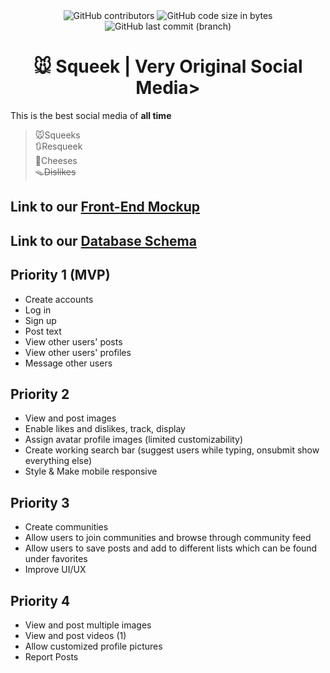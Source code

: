 <div align="center">
  <img alt="GitHub contributors" src="https://img.shields.io/github/contributors/FSA-team-name/squeek">
  <img alt="GitHub code size in bytes" src="https://img.shields.io/github/languages/code-size/FSA-team-name/squeek">
  <img alt="GitHub last commit (branch)" src="https://img.shields.io/github/last-commit/FSA-team-name/squeek/main">
  </div>


<h1 align="center">🐭 Squeek | Very Original Social Media></h1>

This is the best social media of **all time**

>🐭Squeeks\
>🔃Resqueek\
>🧀Cheeses\
>🪤~~Dislikes~~

## Link to our [Front-End Mockup](https://excalidraw.com/#json=j2T-UxAEHn4Ybml9w0HkN,CI36Lhy0VPoHmpZmzPZoRQ)

## Link to our [Database Schema](https://drawsql.app/teams/team-name-29/diagrams/squeek)

## Priority 1 **(MVP)**
- Create accounts
- Log in
- Sign up
- Post text
- View other users' posts
- View other users' profiles
- Message other users

## Priority 2
- View and post images
- Enable likes and dislikes, track, display
- Assign avatar profile images (limited customizability)
- Create working search bar (suggest users while typing, onsubmit show everything else)
- Style & Make mobile responsive

## Priority 3
- Create communities
- Allow users to join communities and browse through community feed
- Allow users to save posts and add to different lists which can be found under favorites
- Improve UI/UX

## Priority 4
- View and post multiple images
- View and post videos (1)
- Allow customized profile pictures
- Report Posts